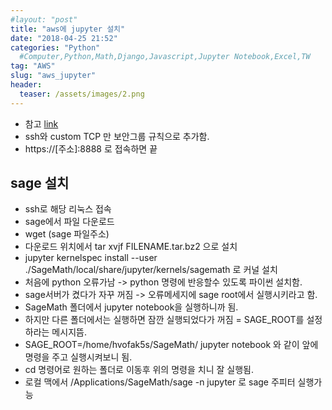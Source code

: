 ```yaml
---
#layout: "post"
title: "aws에 jupyter 설치"
date: "2018-04-25 21:52"
categories: "Python"
  #Computer,Python,Math,Django,Javascript,Jupyter Notebook,Excel,TW
tag: "AWS"
slug: "aws_jupyter"
header:
  teaser: /assets/images/2.png
---
```


- 참고 [link](https://chrisalbon.com/software_engineering/cloud_computing/run_project_jupyter_on_amazon_ec2/)
- ssh와 custom TCP 만 보안그룹 규칙으로 추가함.
- https://[주소]:8888 로 접속하면 끝


## sage 설치
- ssh로 해당 리눅스 접속
- sage에서 파일 다운로드
- wget (sage 파일주소)
- 다운로드 위치에서 tar xvjf FILENAME.tar.bz2 으로 설치
- jupyter kernelspec install --user ./SageMath/local/share/jupyter/kernels/sagemath
로 커널 설치
- 처음에 python 오류가남 -> python 명령에 반응할수 있도록 파이썬 설치함.
- sage서버가 켰다가 자꾸 꺼짐 -> 오류메세지에 sage root에서 실행시키라고 함.
- SageMath 폴더에서 jupyter notebook을 실행하니까 됨.
- 하지만 다른 폴더에서는 실행하면 잠깐 실행되었다가 꺼짐 = SAGE_ROOT를 설정하라는 메시지뜸.
- SAGE_ROOT=/home/hvofak5s/SageMath/ jupyter notebook 와 같이 앞에 명령을 주고 실행시켜보니 됨.
- cd 명령어로 원하는 폴더로 이동후 위의 명령을 치니 잘 실행됨.
- 로컬 맥에서 /Applications/SageMath/sage -n jupyter 로 sage 주피터 실행가능
